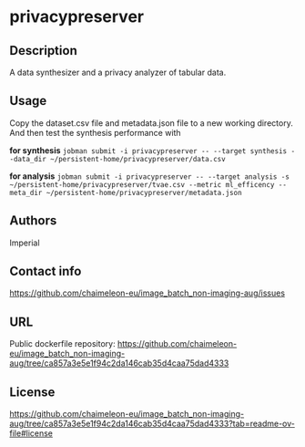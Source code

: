 # privacypreserver

## Description
A data synthesizer and a privacy analyzer of tabular data.

## Usage
Copy the dataset.csv file and metadata.json file to a new working directory. And then test the synthesis performance with

**for synthesis**
`jobman submit -i privacypreserver -- --target synthesis --data_dir ~/persistent-home/privacypreserver/data.csv`

**for analysis**
`jobman submit -i privacypreserver -- --target analysis -s ~/persistent-home/privacypreserver/tvae.csv --metric ml_efficency --meta_dir ~/persistent-home/privacypreserver/metadata.json`

## Authors
Imperial

## Contact info
https://github.com/chaimeleon-eu/image_batch_non-imaging-aug/issues

## URL
Public dockerfile repository:
https://github.com/chaimeleon-eu/image_batch_non-imaging-aug/tree/ca857a3e5e1f94c2da146cab35d4caa75dad4333 

## License
https://github.com/chaimeleon-eu/image_batch_non-imaging-aug/tree/ca857a3e5e1f94c2da146cab35d4caa75dad4333?tab=readme-ov-file#license
